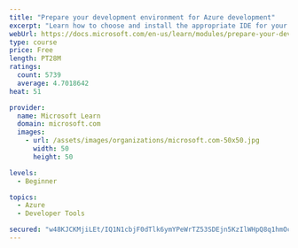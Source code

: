 ```yaml
---
title: "Prepare your development environment for Azure development"
excerpt: "Learn how to choose and install the appropriate IDE for your requirements to help you build, deploy, monitor, and scale cloud-hosted solutions."
webUrl: https://docs.microsoft.com/en-us/learn/modules/prepare-your-dev-environment-for-azure-development/
type: course
price: Free
length: PT28M
ratings:
  count: 5739
  average: 4.7018642
heat: 51

provider:
  name: Microsoft Learn
  domain: microsoft.com
  images:
    - url: /assets/images/organizations/microsoft.com-50x50.jpg
      width: 50
      height: 50

levels:
  - Beginner

topics:
  - Azure
  - Developer Tools

secured: "w48KJCKMjiLEt/IQ1N1cbjF0dTlk6ymYPeWrTZ53SDEjn5KzIlWHpQ8q1hmOc9IkWxFifEhqk37/c2+4AFAr/FEdCbWdf6WyXlcI9Her53lMFArpOhIqj8UBqcQPISp6sKaSadOspT/0GAhghjYm6wYKs5CI0eNEcFnN2HnaHtw5Gb8gjTa9DXVAg3WLY88C/Kub9j27ofxIqxxG3ymSNOiYpqEMH2a9MV7Rm7KEg4MLt87/dvmiMalHk4lDHcPlCXQd6E0I0TH439+DmjFHTcaefrYSPadhEqLCecOopnHosViXMqa7xPBxZzw8Z8WkxHQvNiYnB67osMrxX0eSS3og5eXk0Yn5xE/ZusNv5d+qqIxeFlj1l8I8/8sR0cZqO5SvxCjVaArU1nDQEb1chnTZ++cAa/TyXPyeW3i3qlQ=;OCc7634gydZzbe0WF9YrNw=="
---
```


